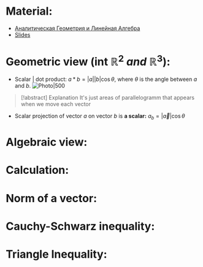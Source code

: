 # Material: 
- [Аналитическая Геометрия и Линейная Алгебра](Analiticheskaya_geometria_i_lineynaya_algebra_2020_Umnov.pdf)
- [Slides](2024_AGLA1_Lecture_1.pdf)
# Geometric view (int $\mathbb{R}^{2} \  and \ \mathbb{R}^{3}$):
- Scalar | dot product: $a*b = |a||b|\cos\theta$, where $\theta$ is the angle between $a$ and $b$.
  ![Photo|500](Pasted%20image%2020240903223757.png)
> [!abstract] Explanation
> It's just areas of parallelogramm that appears when we move each vector
> 
- Scalar projection of vector $a$ on vector $b$ is **a scalar:** $a_{b}=|\vec{a}|\cos \theta$ 
# Algebraic view:
# Calculation:
# Norm of a vector:
# Cauchy-Schwarz inequality:
# Triangle Inequality:
